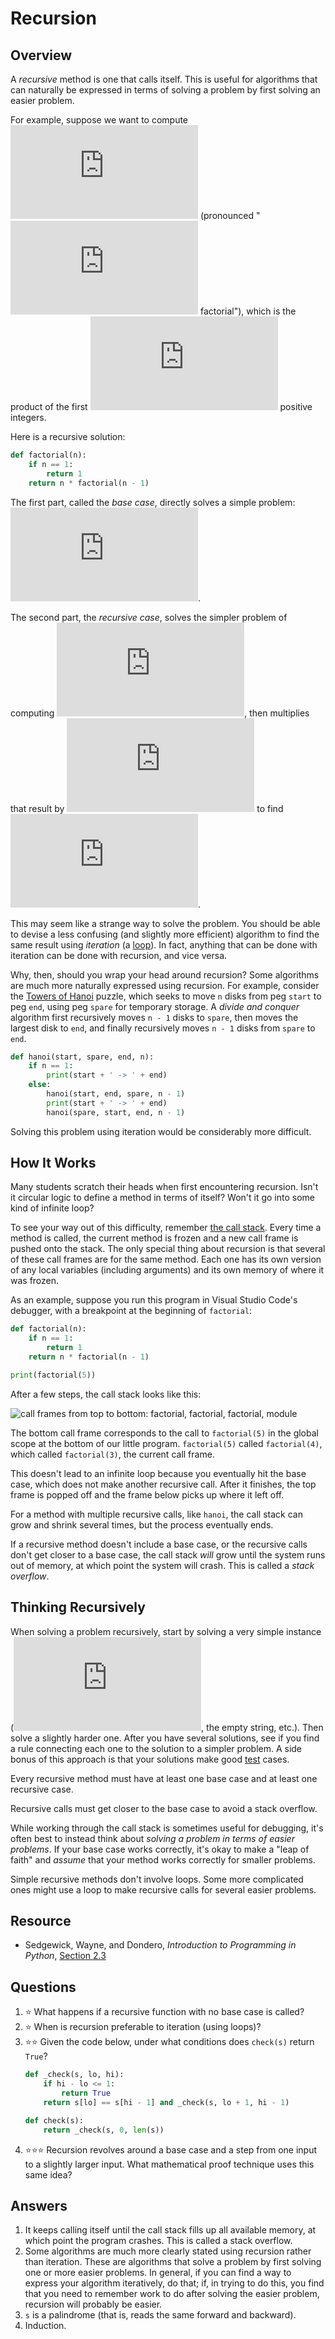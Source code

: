 # Recursion
## Overview
A *recursive* method is one that calls itself. This is useful for algorithms that can naturally be expressed in terms of solving a problem by first solving an easier problem.

For example, suppose we want to compute ![n followed by an exclamation point](https://latex.codecogs.com/svg.latex?n!) (pronounced "![n](https://latex.codecogs.com/svg.latex?n) factorial"), which is the product of the first ![n](https://latex.codecogs.com/svg.latex?n) positive integers.

Here is a recursive solution:

```python
def factorial(n):
    if n == 1:
        return 1
    return n * factorial(n - 1)
```

The first part, called the *base case*, directly solves a simple problem: ![1 factorial is 1](https://latex.codecogs.com/svg.latex?n!=1).

The second part, the *recursive case*, solves the simpler problem of computing ![n minus 1 factorial](https://latex.codecogs.com/svg.latex?(n-1)!), then multiplies that result by ![n](https://latex.codecogs.com/svg.latex?n) to find ![n factorial](https://latex.codecogs.com/svg.latex?n!).

This may seem like a strange way to solve the problem. You should be able to devise a less confusing (and slightly more efficient) algorithm to find the same result using *iteration* (a [loop](loops.md)). In fact, anything that can be done with iteration can be done with recursion, and vice versa.

Why, then, should you wrap your head around recursion? Some algorithms are much more naturally expressed using recursion. For example, consider the [Towers of Hanoi](https://www.mathsisfun.com/games/towerofhanoi.html) puzzle, which seeks to move `n` disks from peg `start` to peg `end`, using peg `spare` for temporary storage. A *divide and conquer* algorithm first recursively moves `n - 1` disks to `spare`, then moves the largest disk to `end`, and finally recursively moves `n - 1` disks from `spare` to `end`.

```python
def hanoi(start, spare, end, n):
    if n == 1:
        print(start + ' -> ' + end)
    else:
        hanoi(start, end, spare, n - 1)
        print(start + ' -> ' + end)
        hanoi(spare, start, end, n - 1)
```

Solving this problem using iteration would be considerably more difficult.

## How It Works
Many students scratch their heads when first encountering recursion. Isn't it circular logic to define a method in terms of itself? Won't it go into some kind of infinite loop?

To see your way out of this difficulty, remember [the call stack](functional_decomposition.md#the-call-stack). Every time a method is called, the current method is frozen and a new call frame is pushed onto the stack. The only special thing about recursion is that several of these call frames are for the same method. Each one has its own version of any local variables (including arguments) and its own memory of where it was frozen.

As an example, suppose you run this program in Visual Studio Code's debugger, with a breakpoint at the beginning of `factorial`:

```python
def factorial(n):
    if n == 1:
        return 1
    return n * factorial(n - 1)

print(factorial(5))
```

After a few steps, the call stack looks like this:

![call frames from top to bottom: factorial, factorial, factorial, module](recursion_stack.png)

The bottom call frame corresponds to the call to `factorial(5)` in the global scope at the bottom of our little program.  `factorial(5)` called `factorial(4)`, which called `factorial(3)`, the current call frame.

This doesn't lead to an infinite loop because you eventually hit the base case, which does not make another recursive call. After it finishes, the top frame is popped off and the frame below picks up where it left off.

For a method with multiple recursive calls, like `hanoi`, the call stack can grow and shrink several times, but the process eventually ends.

If a recursive method doesn't include a base case, or the recursive calls don't get closer to a base case, the call stack *will* grow until the system runs out of memory, at which point the system will crash. This is called a *stack overflow*.

## Thinking Recursively
When solving a problem recursively, start by solving a very simple instance (![n equals 1](https://latex.codecogs.com/svg.latex?n=1), the empty string, etc.). Then solve a slightly harder one. After you have several solutions, see if you find a rule connecting each one to the solution to a simpler problem. A side bonus of this approach is that your solutions make good [test](../software_development/testing.md) cases.

Every recursive method must have at least one base case and at least one recursive case.

Recursive calls must get closer to the base case to avoid a stack overflow.

While working through the call stack is sometimes useful for debugging, it's often best to instead think about *solving a problem in terms of easier problems*. If your base case works correctly, it's okay to make a "leap of faith" and *assume* that your method works correctly for smaller problems.

Simple recursive methods don't involve loops. Some more complicated ones might use a loop to make recursive calls for several easier problems.

## Resource
- Sedgewick, Wayne, and Dondero, *Introduction to Programming in Python*, [Section 2.3](https://introcs.cs.princeton.edu/python/23recursion/)

## Questions
1. :star: What happens if a recursive function with no base case is called?
1. :star: When is recursion preferable to iteration (using loops)?
1. :star::star: Given the code below, under what conditions does `check(s)` return `True`?
    ```python
    def _check(s, lo, hi):
        if hi - lo <= 1:
            return True
        return s[lo] == s[hi - 1] and _check(s, lo + 1, hi - 1)

    def check(s):
        return _check(s, 0, len(s))
    ```
1. :star::star::star: Recursion revolves around a base case and a step from one input to a slightly larger input. What mathematical proof technique uses this same idea?

## Answers
1. It keeps calling itself until the call stack fills up all available memory, at which point the program crashes. This is called a stack overflow.
1. Some algorithms are much more clearly stated using recursion rather than iteration. These are algorithms that solve a problem by first solving one or more easier problems. In general, if you can find a way to express your algorithm iteratively, do that; if, in trying to do this, you find that you need to remember work to do after solving the easier problem, recursion will probably be easier.
1. `s` is a palindrome (that is, reads the same forward and backward).
1. Induction.
